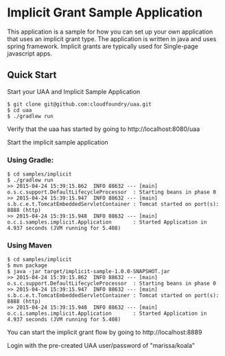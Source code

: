 # Implicit Grant Sample Application

This application is a sample for how you can set up your own application that uses an implicit grant type. The application is written in java and uses spring framework.
Implicit grants are typically used for Single-page javascript apps.

## Quick Start

Start your UAA and Implicit Sample Application

    $ git clone git@github.com:cloudfoundry/uaa.git
    $ cd uaa
    $ ./gradlew run

Verify that the uaa has started by going to http://localhost:8080/uaa

Start the implicit sample application

### Using Gradle:

    $ cd samples/implicit
    $ ./gradlew run
    >> 2015-04-24 15:39:15.862  INFO 88632 --- [main] o.s.c.support.DefaultLifecycleProcessor  : Starting beans in phase 0
    >> 2015-04-24 15:39:15.947  INFO 88632 --- [main] s.b.c.e.t.TomcatEmbeddedServletContainer : Tomcat started on port(s): 8888 (http)
    >> 2015-04-24 15:39:15.948  INFO 88632 --- [main] o.c.i.samples.implicit.Application       : Started Application in 4.937 seconds (JVM running for 5.408)


### Using Maven

    $ cd samples/implicit
    $ mvn package
    $ java -jar target/implicit-sample-1.0.0-SNAPSHOT.jar
    >> 2015-04-24 15:39:15.862  INFO 88632 --- [main] o.s.c.support.DefaultLifecycleProcessor  : Starting beans in phase 0
    >> 2015-04-24 15:39:15.947  INFO 88632 --- [main] s.b.c.e.t.TomcatEmbeddedServletContainer : Tomcat started on port(s): 8888 (http)
    >> 2015-04-24 15:39:15.948  INFO 88632 --- [main] o.c.i.samples.implicit.Application       : Started Application in 4.937 seconds (JVM running for 5.408)

You can start the implicit grant flow by going to http://localhost:8889

Login with the pre-created UAA user/password of "marissa/koala"